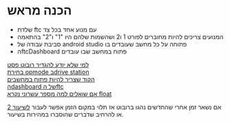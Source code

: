 # הכנה מראש
- שלדת ftc עם מנוע אחד בכל צד 
- המנועים צריכים להיות מחוברים לפורט 1 ו2 ושהשמות שלהם היו "1" ו"2" בהתאמה
- סביבת עבודה של android studio פתוחה על כל מחשב שעובדים בו
- הftcDashboard פתוח במחשב שבו עובדים
 
[למי שלא יודע להגדיר רובוט פסט](https://www.youtube.com/watch?v=VHyKE3B170k)  
[בחירת opmode בdrive station](https://youtu.be/uItHYCxT9eY?t=59)  
[הקוד שצריך להיות פתוח במחשבים](res/TankDrive.java)  
[הdashboard של הftc](https://acmerobotics.github.io/ftc-dashboard/)  
[אם שואלים למה מספר עשרוני נקרא float](https://www.youtube.com/watch?v=PZRI1IfStY0)  

אם נשאר זמן אחרי שהחדשים נהגו ברובוט אז תלוי במקום הזמן אפשר לעבור [לשיעור 2](https://github.com/adiaviad/thunderbolts-software-training/tree/lesson-2) או להרחיב שדברים שהוסברו במהירות בשיעור.
